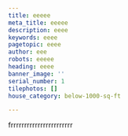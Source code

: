 ```yaml
---
title: eeeee
meta_title: eeeee
description: eeee
keywords: eeee
pagetopic: eeee
author: eee
robots: eeeee
heading: eeee
banner_image: ''
serial_number: 1
tilephotos: []
house_category: below-1000-sq-ft

---
```

frrrrrrrrrrrrrrrrrrrrrrr